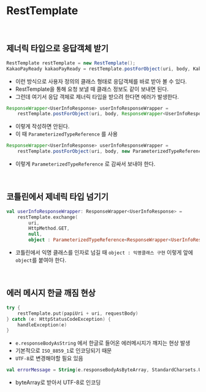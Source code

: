 # RestTemplate

<br>

## 제너릭 타입으로 응답객체 받기

```java
RestTemplate restTemplate = new RestTemplate();
KakaoPayReady kakaoPayReady = restTemplate.postForObject(uri, body, KakaoPayReady.class);
```
- 이런 방식으로 사용자 정의의 클래스 형태로 응답객체를 바로 받아 볼 수 있다.
- RestTemplate을 통해 요청 보낼 때 클래스 정보도 같이 보내면 된다.
- 그런데 여기서 응답 객체로 제너릭 타입을 받으려 한다면 에러가 발생한다.

```java
ResponseWrapper<UserInfoResponse> userInfoResponseWrapper = 
    restTemplate.postForObject(uri, body, ResponseWrapper<UserInfoResponse>.class)
```
- 이렇게 작성하면 안된다.
- 이 때 `ParameterizedTypeReference` 를 사용

```java
ResponseWrapper<UserInfoResponse> userInfoResponseWrapper = 
    restTemplate.postForObject(uri, body, new ParameterizedTypeReference<ResponseWrapper<UserInfoResponse>>() {})
```
- 이렇게 `ParameterizedTypeReference` 로 감싸서 보내야 한다.

<br>

## 코틀린에서 제네릭 타입 넘기기
```kt
val userInfoResponseWrapper: ResponseWrapper<UserInfoResponse> = 
    restTemplate.exchange(
        uri, 
        HttpMethod.GET, 
        null, 
        object : ParameterizedTypeReference<ResponseWrapper<UserInfoResponse>>() {})
```
- 코틀린에서 익명 클래스를 인자로 넘길 때 `object : 익명클래스 구현` 이렇게 앞에 `object`를 붙여야 한다.

<br>

## 에러 메시지 한글 깨짐 현상

```kt
try {
    restTemplate.put(papiUri + uri, requestBody)
} catch (e: HttpStatusCodeException) {
    handleException(e)
}
```
- `e.responseBodyAsString` 에서 한글로 들어온 에러메시지가 깨지는 현상 발생
- 기본적으로 `ISO_8859_1`로 인코딩되기 때문
- `UTF-8`로 변경해야할 필요 있음

```kt
val errorMessage = String(e.responseBodyAsByteArray, StandardCharsets.UTF_8)
```
- byteArray로 받아서 UTF-8로 인코딩